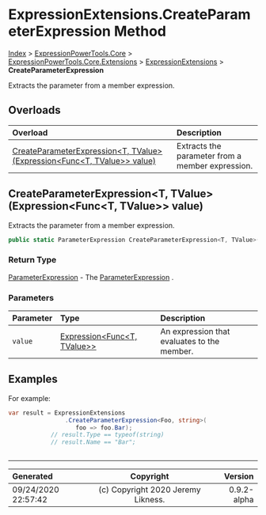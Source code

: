 ﻿# ExpressionExtensions.CreateParameterExpression Method

[Index](../index.md) > [ExpressionPowerTools.Core](ExpressionPowerTools.Core.a.md) > [ExpressionPowerTools.Core.Extensions](ExpressionPowerTools.Core.Extensions.n.md) > [ExpressionExtensions](ExpressionPowerTools.Core.Extensions.ExpressionExtensions.cs.md) > **CreateParameterExpression**

Extracts the parameter from a member expression.

## Overloads

| Overload | Description |
| :-- | :-- |
| [CreateParameterExpression&lt;T, TValue>(Expression&lt;Func&lt;T, TValue>> value)](#createparameterexpressiont-tvalueexpressionfunct-tvalue-value) | Extracts the parameter from a member expression. |
## CreateParameterExpression&lt;T, TValue>(Expression&lt;Func&lt;T, TValue>> value)

Extracts the parameter from a member expression.

```csharp
public static ParameterExpression CreateParameterExpression<T, TValue>(Expression<Func<T, TValue>> value)
```

### Return Type

 [ParameterExpression](https://docs.microsoft.com/dotnet/api/system.linq.expressions.parameterexpression)  - The [ParameterExpression](https://docs.microsoft.com/dotnet/api/system.linq.expressions.parameterexpression) .

### Parameters

| Parameter | Type | Description |
| :-- | :-- | :-- |
| `value` | [Expression&lt;Func&lt;T, TValue>>](https://docs.microsoft.com/dotnet/api/system.linq.expressions.expression-1) | An expression that evaluates to the member. |


## Examples

For example:

```csharp
var result = ExpressionExtensions
                .CreateParameterExpression<Foo, string>(
                   foo => foo.Bar);
            // result.Type == typeof(string)
            // result.Name == "Bar";
            
```


---

| Generated | Copyright | Version |
| :-- | :-: | --: |
| 09/24/2020 22:57:42 | (c) Copyright 2020 Jeremy Likness. | 0.9.2-alpha |
